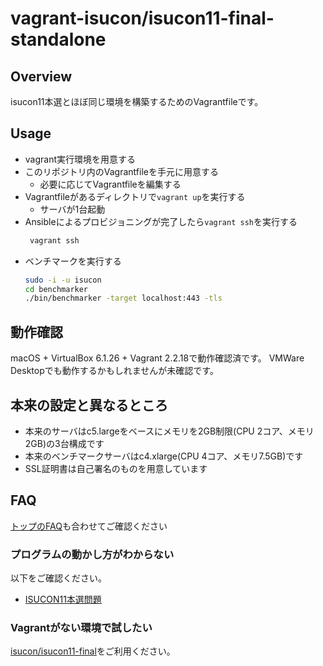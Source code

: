 # vagrant-isucon/isucon11-final-standalone

## Overview

isucon11本選とほぼ同じ環境を構築するためのVagrantfileです。

## Usage

* vagrant実行環境を用意する
* このリポジトリ内のVagrantfileを手元に用意する
  * 必要に応じてVagrantfileを編集する
* Vagrantfileがあるディレクトリで`vagrant up`を実行する
  * サーバが1台起動
* Ansibleによるプロビジョニングが完了したら`vagrant ssh`を実行する
  ```sh
   vagrant ssh
  ```
* ベンチマークを実行する
  ```sh
  sudo -i -u isucon
  cd benchmarker
  ./bin/benchmarker -target localhost:443 -tls
  ```

## 動作確認

macOS + VirtualBox 6.1.26 + Vagrant 2.2.18で動作確認済です。
VMWare Desktopでも動作するかもしれませんが未確認です。

## 本来の設定と異なるところ

* 本来のサーバはc5.largeをベースにメモリを2GB制限(CPU 2コア、メモリ2GB)の3台構成です
* 本来のベンチマークサーバはc4.xlarge(CPU 4コア、メモリ7.5GB)です
* SSL証明書は自己署名のものを用意しています

## FAQ

[トップのFAQ](../README.md)も合わせてご確認ください

### プログラムの動かし方がわからない

以下をご確認ください。

- [ISUCON11本選問題](https://github.com/isucon/isucon11-final)

### Vagrantがない環境で試したい

[isucon/isucon11-final](https://github.com/isucon/isucon11-final)をご利用ください。
